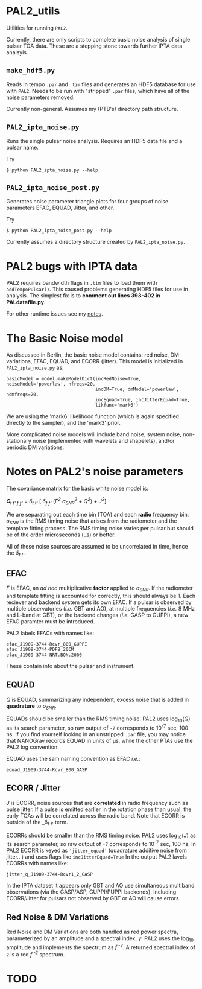 # PAL2_utils
Utilities for running `PAL2`.

Currently, there are only scripts to complete basic noise analysis of single pulsar TOA data.
These are a stepping stone towards further IPTA data analsyis.

## `make_hdf5.py`
Reads in tempo `.par` and `.tim` files and generates an HDF5 database for use with `PAL2`.
Needs to be run with "stripped" `.par` files, which have all of the noise parameters removed.

Currently non-general.  Assumes my (PTB's) directory path structure.

## `PAL2_ipta_noise.py`
Runs the single pulsar noise analysis.  Requires an HDF5 data file and a pulsar name.

Try
```
$ python PAL2_ipta_noise.py --help
```


## `PAL2_ipta_noise_post.py`
Generates noise parameter triangle plots for four groups of noise parameters EFAC, EQUAD, Jitter, and other.

Try
```
$ python PAL2_ipta_noise_post.py --help
```
Currently assumes a directory structure created by `PAL2_ipta_noise.py`.

# PAL2 bugs with IPTA data
PAL2 requires bandwidth flags in `.tim` files to load them with `addTempoPulsar()`.
This caused problems generating HDF5 files for use in analysis.
The simplest fix is to **comment out lines 393-402 in PALdatafile.py**.

For other runtime issues see my [notes](notes.md).

# The Basic Noise model
As discussed in Berlin, the basic noise model contains: red noise, DM variations, EFAC, EQUAD, and ECORR (jitter).
This model is initialized in `PAL2_ipta_noise.py` as:
```
basicModel = model.makeModelDict(incRedNoise=True, noiseModel='powerlaw', nfreqs=20, 
                                 incDM=True, dmModel='powerlaw', ndmfreqs=20,
                                 incEquad=True, incJitterEquad=True,
                                 likfunc='mark6')
```
We are using the 'mark6' likelihood function (which is again specified directly to the sampler), and the 'mark3' prior.

More complicated noise models will include band noise, system noise, non-stationary noise (implemented with wavelets and shapelets), and/or periodic DM variations.


# Notes on PAL2's noise parameters
The covariance matrix for the basic white noise model is:

_**C**<sub>t t' f f'</sub>_ = _&delta;<sub>t t'</sub>_ [ _&delta;<sub>f f'</sub>_ (_F<sup>2</sup> &sigma;<sub>SNR</sub><sup>2</sup>_ + _Q<sup>2</sup>_) + _J<sup>2</sup>_]

We are separating out each time bin (TOA) and each **radio** frequency bin.
_&sigma;<sub>SNR</sub>_ is the RMS timing noise that arises from the radiometer and the template fitting process.
The RMS timing noise varies per pulsar but should be of the order microseconds (&mu;s) or better.

All of these noise sources are assumed to be uncorrelated in time, hence the _&delta;<sub>t t'</sub>_.


## EFAC
_F_ is EFAC, an _ad hoc_ multiplicative **factor** applied to _&sigma;<sub>SNR</sub>_.
If the radiometer and template fitting is accounted for correctly, this should always be 1.
Each reciever and backend system gets its own EFAC.
If a pulsar is observed by multiple observatories (_i.e._ GBT and AO), at multiple frequencies (_i.e._ 8 MHz and L-band at GBT), or the backend changes (_i.e._ GASP to GUPPI), a new EFAC paramter must be introduced.

PAL2 labels EFACs with names like:
```
efac_J1909-3744-Rcvr_800_GUPPI
efac_J1909-3744-PDFB_20CM
efac_J1909-3744-NRT.BON.2000
```
These contain info about the pulsar and instrument.


## EQUAD
_Q_ is EQUAD, summarizing any independent, excess noise that is added in **quadrature** to _&sigma;<sub>SNR</sub>_.

EQUADs should be smaller than the RMS timing noise.
PAL2 uses log<sub>10</sub>(_Q_) as its search parameter, so raw output of `-7` corresponds to 10<sup>-7</sup> sec, 100 ns.
If you find yourself looking in an unstripped `.par` file, you may notice that NANOGrav records EQUAD in units of &mu;s, while the other PTAs use the PAL2 log convention.

EQUAD uses the sam naming convention as EFAC _i.e._:
```
equad_J1909-3744-Rcvr_800_GASP
```

## ECORR / Jitter
_J_ is ECORR, noise sources that are **correlated** in radio frequency such as pulse jitter.
If a pulse is emitted earlier in the rotation phase than usual, the early TOAs will be correlated across the radio band.
Note that ECORR is outside of the _&delta;<sub>f f'</sub> term.

ECORRs should be smaller than the RMS timing noise.
PAL2 uses log<sub>10</sub>(_J_) as its search parameter, so raw output of `-7` corresponds to 10<sup>-7</sup> sec, 100 ns.
In PAL2 ECORR is keyed as `'jitter_equad'` (quadrature additive noise from jitter...) and uses flags like `incJitterEquad=True`
In the output PAL2 lavels ECORRs with names like:
```
jitter_q_J1909-3744-Rcvr1_2_GASP
```

In the IPTA dataset it appears only GBT and AO use simultaneous multiband observations (via the GASP/ASP, GUPPI/PUPPI backends).
Including ECORR/Jitter for pulsars not observed by GBT or AO will cause errors.


## Red Noise & DM Variations
Red Noise and DM Variations are both handled as red power spectra, parameterized by an amplitude and a spectral index, _&gamma;_.
PAL2 uses the log<sub>10</sub> amplitude and implements the spectrum as _f<sup> -&gamma;</sup>_.
A returned spectral index of `2` is a red _f<sup> -2</sup>_ spectrum.


# TODO
